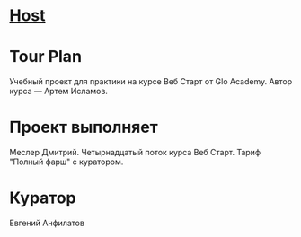 # [Host](https://pryanik0071.github.io/tour-plan/)

# Tour Plan

Учебный проект для практики на курсе Веб Старт от Glo Academy. Автор курса — Артем Исламов.

# Проект выполняет

Меслер Дмитрий. Четырнадцатый поток курса Веб Старт. Тариф "Полный фарш" с куратором.

# Куратор

Евгений Анфилатов
